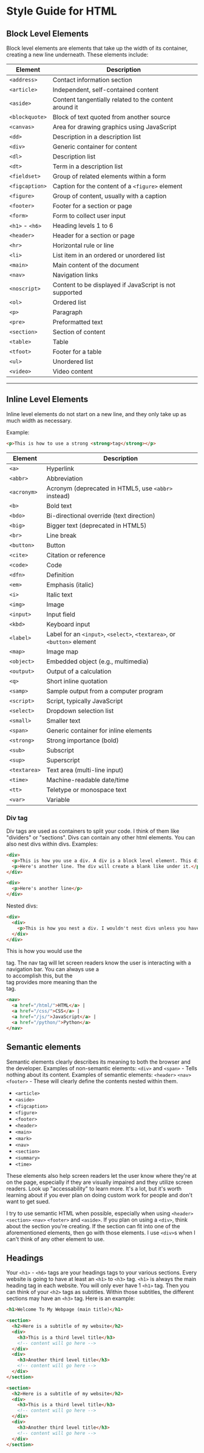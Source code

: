 # Style Guide for HTML

## Block Level Elements

Block level elements are elements that take up the width of its container, creating a new line underneath. These elements include:

| Element         | Description                                            |
| --------------- | ------------------------------------------------------ |
| `<address>`     | Contact information section                            |
| `<article>`     | Independent, self-contained content                    |
| `<aside>`       | Content tangentially related to the content around it  |
| `<blockquote>`  | Block of text quoted from another source               |
| `<canvas>`      | Area for drawing graphics using JavaScript             |
| `<dd>`          | Description in a description list                      |
| `<div>`         | Generic container for content                          |
| `<dl>`          | Description list                                       |
| `<dt>`          | Term in a description list                             |
| `<fieldset>`    | Group of related elements within a form                |
| `<figcaption>`  | Caption for the content of a `<figure>` element        |
| `<figure>`      | Group of content, usually with a caption               |
| `<footer>`      | Footer for a section or page                           |
| `<form>`        | Form to collect user input                             |
| `<h1>` - `<h6>` | Heading levels 1 to 6                                  |
| `<header>`      | Header for a section or page                           |
| `<hr>`          | Horizontal rule or line                                |
| `<li>`          | List item in an ordered or unordered list              |
| `<main>`        | Main content of the document                           |
| `<nav>`         | Navigation links                                       |
| `<noscript>`    | Content to be displayed if JavaScript is not supported |
| `<ol>`          | Ordered list                                           |
| `<p>`           | Paragraph                                              |
| `<pre>`         | Preformatted text                                      |
| `<section>`     | Section of content                                     |
| `<table>`       | Table                                                  |
| `<tfoot>`       | Footer for a table                                     |
| `<ul>`          | Unordered list                                         |
| `<video>`       | Video content                                          |

---

## Inline Level Elements

Inline level elements do not start on a new line, and they only take up as much width as necessary.

Example:

```html
<p>This is how to use a strong <strong>tag</strong></p>
```

| Element      | Description                                                             |
| ------------ | ----------------------------------------------------------------------- |
| `<a>`        | Hyperlink                                                               |
| `<abbr>`     | Abbreviation                                                            |
| `<acronym>`  | Acronym (deprecated in HTML5, use `<abbr>` instead)                     |
| `<b>`        | Bold text                                                               |
| `<bdo>`      | Bi-directional override (text direction)                                |
| `<big>`      | Bigger text (deprecated in HTML5)                                       |
| `<br>`       | Line break                                                              |
| `<button>`   | Button                                                                  |
| `<cite>`     | Citation or reference                                                   |
| `<code>`     | Code                                                                    |
| `<dfn>`      | Definition                                                              |
| `<em>`       | Emphasis (italic)                                                       |
| `<i>`        | Italic text                                                             |
| `<img>`      | Image                                                                   |
| `<input>`    | Input field                                                             |
| `<kbd>`      | Keyboard input                                                          |
| `<label>`    | Label for an `<input>`, `<select>`, `<textarea>`, or `<button>` element |
| `<map>`      | Image map                                                               |
| `<object>`   | Embedded object (e.g., multimedia)                                      |
| `<output>`   | Output of a calculation                                                 |
| `<q>`        | Short inline quotation                                                  |
| `<samp>`     | Sample output from a computer program                                   |
| `<script>`   | Script, typically JavaScript                                            |
| `<select>`   | Dropdown selection list                                                 |
| `<small>`    | Smaller text                                                            |
| `<span>`     | Generic container for inline elements                                   |
| `<strong>`   | Strong importance (bold)                                                |
| `<sub>`      | Subscript                                                               |
| `<sup>`      | Superscript                                                             |
| `<textarea>` | Text area (multi-line input)                                            |
| `<time>`     | Machine-readable date/time                                              |
| `<tt>`       | Teletype or monospace text                                              |
| `<var>`      | Variable                                                                |

### Div tag

Div tags are used as containers to split your code. I think of them like "dividers" or "sections". Divs can contain any other html elements. You can also nest divs within divs. Examples:

```html
<div>
  <p>This is how you use a div. A div is a block level element. This div will take the width of it's parent container unless specified with CSS.</p>
  <p>Here's another line. The div will create a blank like under it.</p>
</div>

<div>
  <p>Here's another line</p>
</div>
```

Nested divs:

```html
<div>
  <div>
    <p>This is how you nest a div. I wouldn't nest divs unless you have too. You'll get used to knowing when you use a nest div the more you look at different designs, especially if you want to do frontend work.</p>
  </div>
</div>
```

This is how you would use the <nav> tag. The nav tag will let screen readers know the user is interacting with a navigation bar. You can always use a <div> to accomplish this, but the <nav> tag provides more meaning than the <div> tag.

```html
<nav>
  <a href="/html/">HTML</a> |
  <a href="/css/">CSS</a> |
  <a href="/js/">JavaScript</a> |
  <a href="/python/">Python</a>
</nav>
```

## Semantic elements

Semantic elements clearly describes its meaning to both the browser and the developer.
Examples of non-semantic elements: `<div>` and `<span>` - Tells nothing about its content.
Examples of semantic elements: `<header>` `<nav>` `<footer>` - These will clearly define the contents nested within them.

- `<article>`
- `<aside>`
- `<figcaption>`
- `<figure>`
- `<footer>`
- `<header>`
- `<main>`
- `<mark>`
- `<nav>`
- `<section>`
- `<summary>`
- `<time>`

These elements also help screen readers let the user know where they're at on the page, especially if they are visually impaired and they utilize screen readers. Look up "accessability" to learn more. It's a lot, but it's worth learning about if you ever plan on doing custom work for people and don't want to get sued.

I try to use semantic HTML when possible, especially when using `<header>` `<section>` `<nav>` `<footer>` and `<aside>`. If you plan on using a `<div>`, think about the section you're creating. If the section can fit into one of the aforementioned elements, then go with those elements. I use `<div>`s when I can't think of any other element to use.

## Headings

Your `<h1>` - `<h6>` tags are your headings tags to your various sections. Every website is going to have at least an `<h1>` to `<h3>` tag. `<h1>` is always the main heading tag in each website. You will only ever have 1 `<h1>` tag. Then you can think of your `<h2>` tags as subtitles. Within those subtitles, the different sections may have an `<h3>` tag. Here is an example:

```html
<h1>Welcome To My Webpage (main title)</h1>

<section>
  <h2>Here is a subtitle of my website</h2>
  <div>
    <h3>This is a third level title</h3>
    <!-- content will go here -->
  </div>
  <div>
    <h3>Another third level title</h3>
    <!-- content will go here -->
  </div>
</section>

<section>
  <h2>Here is a subtitle of my website</h2>
  <div>
    <h3>This is a third level title</h3>
    <!-- content will go here -->
  </div>
  <div>
    <h3>Another third level title</h3>
    <!-- content will go here -->
  </div>
</section>
```
